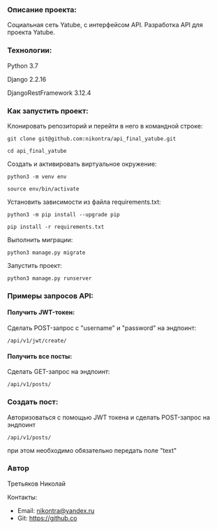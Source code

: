 ### Описание проекта:
Социальная сеть Yatube, с интерфейсом API. Разработка API для проекта Yatube.

### Технологии:
Python 3.7

Django 2.2.16

DjangoRestFramework 3.12.4

### Как запустить проект:
Клонировать репозиторий и перейти в него в командной строке:

```
git clone git@github.com:nikontra/api_final_yatube.git
```

```
cd api_final_yatube
```

Cоздать и активировать виртуальное окружение:

```
python3 -m venv env
```

```
source env/bin/activate
```

Установить зависимости из файла requirements.txt:

```
python3 -m pip install --upgrade pip
```

```
pip install -r requirements.txt
```

Выполнить миграции:

```
python3 manage.py migrate
```

Запустить проект:

```
python3 manage.py runserver
```

### Примеры запросов API:

#### Получить JWT-токен:

Сделать POST-запрос c "username" и "password" на эндпоинт:

```
/api/v1/jwt/create/
```

#### Получить все посты:

Сделать GET-запрос на эндпоинт:

```
/api/v1/posts/
```

### Создать пост:
Авторизоваться с помощью JWT токена и сделать POST-запрос на эндпоинт

```
/api/v1/posts/
```

при этом необходимо обязательно передать поле "text" 

### Автор
Третьяков Николай

Контакты: 
 - Email: nikontra@yandex.ru
 - Git: https://github.co
